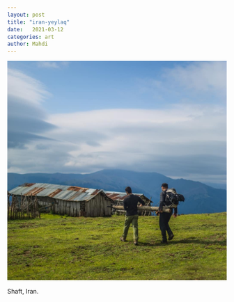 ```yaml
---
layout: post
title: "iran-yeylaq"
date:   2021-03-12
categories: art
author: Mahdi
---
```


![iran-yeylaq](/img/arts/iran-yeylaq.jpg)

<span class='image-details'>
Shaft, Iran.
</span>
